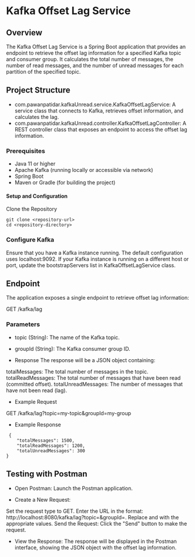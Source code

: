 # Kafka Offset Lag Service
## Overview
The Kafka Offset Lag Service is a Spring Boot application that provides an endpoint to retrieve the offset lag information for a specified Kafka topic and consumer group. It calculates the total number of messages, the number of read messages, and the number of unread messages for each partition of the specified topic.

## Project Structure
- com.pawanpatidar.kafkaUnread.service.KafkaOffsetLagService: A service class that connects to Kafka, retrieves offset information, and calculates the lag.
- com.pawanpatidar.kafkaUnread.controller.KafkaOffsetLagController: A REST controller class that exposes an endpoint to access the offset lag information.

###  Prerequisites
- Java 11 or higher
- Apache Kafka (running locally or accessible via network)
- Spring Boot
- Maven or Gradle (for building the project)

#### Setup and Configuration
Clone the Repository
```
git clone <repository-url>
cd <repository-directory>
```
### Configure Kafka
Ensure that you have a Kafka instance running. The default configuration uses localhost:9092. If your Kafka instance is running on a different host or port, update the bootstrapServers list in KafkaOffsetLagService class.


## Endpoint
The application exposes a single endpoint to retrieve offset lag information:

GET /kafka/lag
### Parameters
- topic (String): The name of the Kafka topic.
- groupId (String): The Kafka consumer group ID.

- Response
The response will be a JSON object containing:

totalMessages: The total number of messages in the topic.
totalReadMessages: The total number of messages that have been read (committed offset).
totalUnreadMessages: The number of messages that have not been read (lag).

- Example Request

GET /kafka/lag?topic=my-topic&groupId=my-group

- Example Response

```
 {
    "totalMessages": 1500,
    "totalReadMessages": 1200,
    "totalUnreadMessages": 300
}
 ``` 


## Testing with Postman
- Open Postman: Launch the Postman application.

- Create a New Request:

Set the request type to GET.
Enter the URL in the format: http://localhost:8080/kafka/lag?topic=<topic>&groupId=<groupId>. Replace <topic> and <groupId> with the appropriate values.
Send the Request: Click the "Send" button to make the request.

- View the Response: The response will be displayed in the Postman interface, showing the JSON object with the offset lag information.
 
